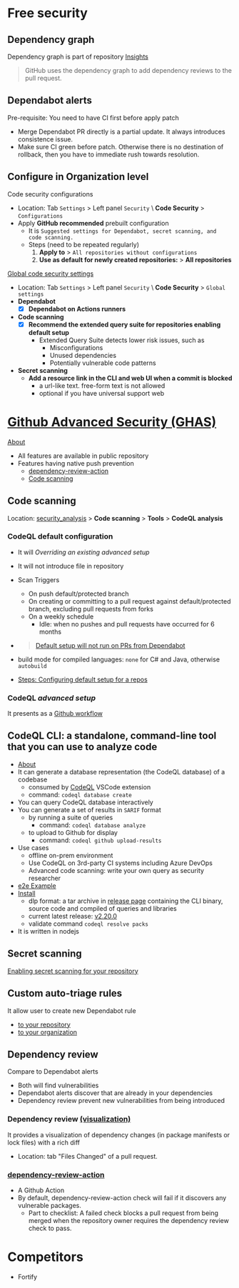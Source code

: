 # Free security
## Dependency graph
Dependency graph is part of repository [Insights](../../network/dependencies)
> GitHub uses the dependency graph to add dependency reviews to the pull request.

## Dependabot alerts
Pre-requisite: You need to have CI first before apply patch
- Merge Dependabot PR directly is a partial update. It always introduces consistence issue.
- Make sure CI green before patch. Otherwise there is no destination of rollback, then you have to immediate rush towards resolution.

## Configure in Organization level
Code security configurations
- Location: Tab `Settings` > Left panel `Security` \ **Code Security** > `Configurations`
- Apply **GitHub recommended** prebuilt configuration
  - It is `Suggested settings for Dependabot, secret scanning, and code scanning.`
  - Steps (need to be repeated regularly)
    1. **Apply to** > `All repositories without configurations`
    2. **Use as default for newly created repositories:** > **All repositories**

[Global code security settings](https://github.com/organizations/pbank-test/settings/security_analysis)
- Location: Tab `Settings` > Left panel `Security` \ **Code Security** > `Global settings`
- **Dependabot**
  - [x] **Dependabot on Actions runners**
- **Code scanning**
  - [x] **Recommend the extended query suite for repositories enabling default setup**
    - Extended Query Suite detects lower risk issues, such as
      - Misconfigurations
      - Unused dependencies
      - Potentially vulnerable code patterns
- **Secret scanning**
  - **Add a resource link in the CLI and web UI when a commit is blocked**
    - a url-like text. free-form text is not allowed
    - optional if you have universal support web


# [Github Advanced Security (GHAS)](https://docs.github.com/en/get-started/learning-about-github/about-github-advanced-security)
[About](https://docs.github.com/en/get-started/learning-about-github/about-github-advanced-security)
- All features are available in public repository
- Features having native push prevention
  - [dependency-review-action](#dependency-review-action)
  - [Code scanning](#code-scanning)
## Code scanning
Location: [security_analysis](../../settings/security_analysis) > **Code scanning** > **Tools** > **CodeQL analysis**

### CodeQL default configuration
- It will *Overriding an existing advanced setup*
- It will not introduce file in repository
- Scan Triggers
  - On push default/protected branch
  - On creating or committing to a pull request against default/protected branch, excluding pull requests from forks
  - On a weekly schedule
    - Idle: when no pushes and pull requests have occurred for 6 months
- > [Default setup will not run on PRs from Dependabot](https://github.com/orgs/community/discussions/121836#discussioncomment-9341155)

- build mode for compiled languages: `none` for C# and Java, otherwise `autobuild`
- [Steps: Configuring default setup for a repos](https://docs.github.com/en/code-security/code-scanning/enabling-code-scanning/configuring-default-setup-for-code-scanning#configuring-default-setup-for-a-repository)

### CodeQL *advanced setup*
It presents as a [Github workflow](https://github.com/davidkhala/ci-cd-utils/edit/master/.github/workflows/codeql.yml)

## CodeQL CLI: a standalone, command-line tool that you can use to analyze code
  - [About](https://docs.github.com/en/code-security/codeql-cli/getting-started-with-the-codeql-cli/about-the-codeql-cli)
  - It can generate a database representation (the CodeQL database) of a codebase
    - consumed by [CodeQL](https://marketplace.visualstudio.com/items?itemName=GitHub.vscode-codeql) VSCode extension
    - command: `codeql database create`
  - You can query CodeQL database interactively
  - You can generate a set of results in `SARIF` format
    - by running a suite of queries
      - command: `codeql database analyze`
    - to upload to Github for display
      - command: `codeql github upload-results`
  - Use cases
    - offline on-prem environment
    - Use CodeQL on 3rd-party CI systems including Azure DevOps
    - Advanced code scanning: write your own query as security researcher
  - [e2e Example](https://docs.github.com/en/code-security/codeql-cli/getting-started-with-the-codeql-cli/about-the-codeql-cli#example-ci-configuration-for-codeql-analysis)
  - [Install](https://docs.github.com/en/code-security/codeql-cli/getting-started-with-the-codeql-cli/setting-up-the-codeql-cli)
    - dlp format: a tar archive in [release page](https://github.com/github/codeql-action/releases) containing the CLI binary, source code and compiled of queries and libraries
    - current latest release: [v2.20.0](https://github.com/github/codeql-action/releases/tag/codeql-bundle-v2.20.0)
    - validate command `codeql resolve packs`
  - It is written in nodejs
## Secret scanning
[Enabling secret scanning for your repository](https://docs.github.com/en/code-security/secret-scanning/enabling-secret-scanning-features/enabling-secret-scanning-for-your-repository)
## Custom auto-triage rules
It allow user to create new Dependabot rule
- [to your repository](https://docs.github.com/en/code-security/dependabot/dependabot-auto-triage-rules/customizing-auto-triage-rules-to-prioritize-dependabot-alerts#adding-custom-auto-triage-rules-to-your-repository)
- [to your organization](https://docs.github.com/en/code-security/dependabot/dependabot-auto-triage-rules/customizing-auto-triage-rules-to-prioritize-dependabot-alerts#adding-custom-auto-triage-rules-to-your-organization)
## Dependency review 
Compare to Dependabot alerts 
- Both will find vulnerabilities
- Dependabot alerts discover that are already in your dependencies
- Dependency review prevent new vulnerabilities from being introduced


### Dependency review [(visualization)](https://docs.github.com/en/pull-requests/collaborating-with-pull-requests/reviewing-changes-in-pull-requests/reviewing-dependency-changes-in-a-pull-request#reviewing-dependencies-in-a-pull-request)
It provides a visualization of dependency changes (in package manifests or lock files) with a rich diff
- Location: tab "Files Changed" of a pull request.

### [dependency-review-action](https://docs.github.com/en/code-security/supply-chain-security/understanding-your-software-supply-chain/about-dependency-review#about-the-dependency-review-action)
- A Github Action
- By default, dependency-review-action check will fail if it discovers any vulnerable packages.
  - Part to checklist: A failed check blocks a pull request from being merged when the repository owner requires the dependency review check to pass. 

# Competitors
- Fortify
